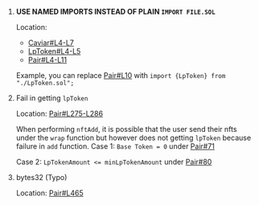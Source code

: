 1. **USE NAMED IMPORTS INSTEAD OF PLAIN `IMPORT FILE.SOL`**
    
    Location:
    
    - [Caviar#L4-L7](https://github.com/code-423n4/2022-12-caviar/blob/0212f9dc3b6a418803dbfacda0e340e059b8aae2/src/Caviar.sol#L4-L7)
    - [LpToken#L4-L5](https://github.com/code-423n4/2022-12-caviar/blob/0212f9dc3b6a418803dbfacda0e340e059b8aae2/src/LpToken.sol#L4-L5)
    - [Pair#L4-L11](https://github.com/code-423n4/2022-12-caviar/blob/0212f9dc3b6a418803dbfacda0e340e059b8aae2/src/Pair.sol#L4-L11)
    
    Example, you can replace [Pair#L10](https://github.com/code-423n4/2022-12-caviar/blob/0212f9dc3b6a418803dbfacda0e340e059b8aae2/src/Pair.sol#L10) with `import {LpToken} from "./LpToken.sol";`
    
2. Fail in getting `lpToken`
    
    Location: [Pair#L275-L286](https://github.com/code-423n4/2022-12-caviar/blob/0212f9dc3b6a418803dbfacda0e340e059b8aae2/src/Pair.sol#L275-L286)
    
    When performing `nftAdd`, it is possible that the user send their nfts under the `wrap` function but however does not getting `lpToken` because failure in `add` function.
    Case 1: `Base Token = 0` under [Pair#71](https://github.com/code-423n4/2022-12-caviar/blob/0212f9dc3b6a418803dbfacda0e340e059b8aae2/src/Pair.sol#L71)
    
    Case 2: `LpTokenAmount <= minLpTokenAmount` under [Pair#80](https://github.com/code-423n4/2022-12-caviar/blob/0212f9dc3b6a418803dbfacda0e340e059b8aae2/src/Pair.sol#L80)
    
3. bytes32 (Typo)
    
    Location: [Pair#L465](https://github.com/code-423n4/2022-12-caviar/blob/0212f9dc3b6a418803dbfacda0e340e059b8aae2/src/Pair.sol#L465)